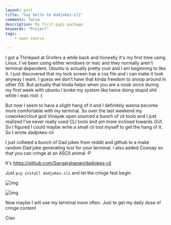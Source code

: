 ```yaml
---
layout: post
title: "Say hello to dadjokes-cli"
comments: false
description: My first pypi package 
keywords: "Project"
tags:
    - open source

---
```


I got a Thinkpad at Grofers a while back and honestly it's my first time using Linux. I've been using either windows or mac and they normally aren't terminal dependent. Ubuntu is actually pretty cool and I am beginning to like it. I just discovered that my lock screen has a css file and i can make it look anyway I want. I guess we don't have that kinda freedom to snoop around in other OS. But actually that kinda helps when you are a noob since during my first week with ubuntu I broke my system like twice doing stupid shit while i was root :(

But now I seem to have a slight hang of it and I definitely wanna become more comfortable with my terminal. So over the last weekend my coworker/clout god Vinayak open sourced a bunch of cli tools and I just realized I've never really used CLI tools and am more inclined towards GUI. So I figured I could maybe write a small cli tool myself to get the hang of it. So I wrote dadjokes-cli

I just collated a bunch of Dad jokes from reddit and github to a make random Dad joke generating tool for your terminal. I also added Cowsay so that you can cringe at an ASCII animal :P

It's <https://github.com/Sangarshanan/dadjokes-cli>

Just ```pip install dadjokes-cli``` and let the cringe fest begin

![img](https://camo.githubusercontent.com/9913183fc5a252f0eb42205787f4406f2ef73ec3/68747470733a2f2f692e696d6775722e636f6d2f66794e594149662e706e67)


![img](https://camo.githubusercontent.com/666725b479fc3cf30d5350dc81770848d2193d2a/68747470733a2f2f692e696d6775722e636f6d2f556b30417a67462e706e67)


Now maybe I will use my terminal more often. Just to get my daily dose of cringe content

Ciao